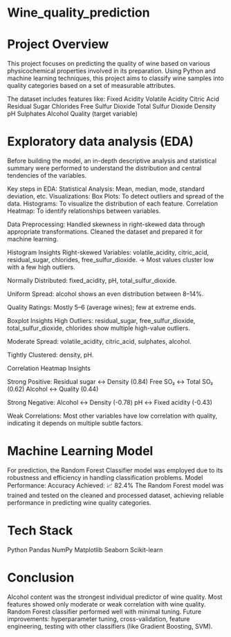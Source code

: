 # Wine_quality_prediction

# Project Overview
This project focuses on predicting the quality of wine based on various physicochemical properties involved in its preparation. Using Python and machine learning techniques, this project aims to classify wine samples into quality categories based on a set of measurable attributes.

The dataset includes features like:
Fixed Acidity
Volatile Acidity
Citric Acid
Residual Sugar
Chlorides
Free Sulfur Dioxide
Total Sulfur Dioxide
Density
pH
Sulphates
Alcohol
Quality (target variable)

# Exploratory data analysis (EDA)
Before building the model, an in-depth descriptive analysis and statistical summary were performed to understand the distribution and central tendencies of the variables.

Key steps in EDA:
Statistical Analysis: Mean, median, mode, standard deviation, etc.
Visualizations:
Box Plots: To detect outliers and spread of the data.
Histograms: To visualize the distribution of each feature.
Correlation Heatmap: To identify relationships between variables.

Data Preprocessing:
Handled skewness in right-skewed data through appropriate transformations.
Cleaned the dataset and prepared it for machine learning.

Histogram Insights
Right-skewed Variables:
volatile_acidity, citric_acid, residual_sugar, chlorides, free_sulfur_dioxide.
→ Most values cluster low with a few high outliers.

Normally Distributed:
fixed_acidity, pH, total_sulfur_dioxide.

Uniform Spread:
alcohol shows an even distribution between 8–14%.

Quality Ratings:
Mostly 5–6 (average wines); few at extreme ends.

Boxplot Insights
High Outliers:
residual_sugar, free_sulfur_dioxide, total_sulfur_dioxide, chlorides show multiple high-value outliers.

Moderate Spread:
volatile_acidity, citric_acid, sulphates, alcohol.

Tightly Clustered:
density, pH.

Correlation Heatmap Insights

Strong Positive:
Residual sugar ↔ Density (0.84)
Free SO₂ ↔ Total SO₂ (0.62)
Alcohol ↔ Quality (0.44)

Strong Negative:
Alcohol ↔ Density (-0.78)
pH ↔ Fixed acidity (-0.43)

Weak Correlations:
Most other variables have low correlation with quality, indicating it depends on multiple subtle factors.

# Machine Learning Model
For prediction, the Random Forest Classifier model was employed due to its robustness and efficiency in handling classification problems.
Model Performance:
Accuracy Achieved: 📈 82.4%
The Random Forest model was trained and tested on the cleaned and processed dataset, achieving reliable performance in predicting wine quality categories.

# Tech Stack
Python 
Pandas
NumPy
Matplotlib
Seaborn
Scikit-learn

# Conclusion
Alcohol content was the strongest individual predictor of wine quality.
Most features showed only moderate or weak correlation with wine quality.
Random Forest classifier performed well with minimal tuning.
Future improvements: hyperparameter tuning, cross-validation, feature engineering, testing with other classifiers (like Gradient Boosting, SVM).
